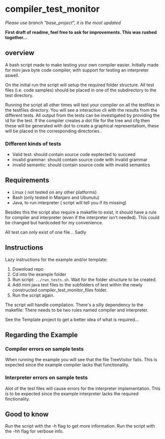 # compiler_test_monitor

*Please use branch "base_project", it is the most updated*

**First draft of readme, feel free to ask for improvements. This was rushed together...**

## overview
A bash script made to make testing your own compiler easier.
Initially made for mini java byte code compiler, with support for testing an interpreter aswell.

On the initial run the script will setup the required folder structure.
All test files (i.e. code samples) should be placed in one of the subdirectory to the test directory. 

Running the script all other times will test your compiler on all the testfiles in the testfiles directory.
You will see a interactive cli with the results from the different tests.
All output from the tests can be investigated by providing the id for the test. 
If the compiler creates a dot file for the tree and cfg then these will be generated with dot to create a graphical representatiom, these will be placed in the corresponding directories
.

### Different kinds of tests
- Valid test: should contain source code exptected to succeed
- invalid grammar: should contain source code with invalid grammar
- invalid semantic: should contain source code with invalid semantics

## Requirements 
- Linux ( not tested on any other platforms)
- Bash (only tested in Manjaro and Ubunutu)
- Java, to run interpreter ( script will tell you if its missing)

Besides this the script also require a makefile to exist, it should have a rule for compiler and interpreter (even if the interpreter isn't needed).
This could be changed but hardcoded for my convenience.

All test can only exist of one file... Sadly

## Instructions 
Lazy instructions for the example and/or template:
1. Download repo
2. Cd into the example folder
3. Run script: `../run_tests.sh`. Wait for the folder structure to be created.
4. Add mini java test files to the subfolders of test within the newly constructed compiler_test_monitor_files folder.
5. Run the script again.


The script will handle compilation.
There's a silly dependency to the makefile:
There needs to be two rules named compiler and interpreter.

See the Template project to get a better idea of what is required...

## Regarding the Example
### Compiler errors on sample tests
When running the example you will see that the file TreeVisitor fails. 
This is expected since the example compiler lacks that functionality. 

### Interpreter errors on sample tests
Alot of the test files will cause errors for the interpreter implementation. 
This is to be expected since the example interpreter lacks the required finctionality.

## Good to know
Run the script with the -h flag to get more information.
Run the script with the -hh flag for verbose info.
